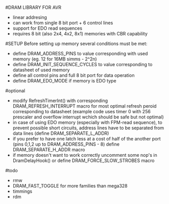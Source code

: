 #DRAM LIBRARY FOR AVR

- linear addresing
- can work from single 8 bit port + 6 control lines
- support for EDO read sequences 
- requires 8 bit (also 2x4, 4x2, 8x1) memories with CBR capability 

#SETUP
Before setting up memory several conditions must be met:

- define DRAM_ADDRESS_PINS to value corresponding with used memory (eg. 12 for 16MB simms - 2^2n)
- define DRAM_INIT_SEQUENCE_CYCLES to value corresponding to datasheet of used memory
- define all control pins and full 8 bit port for data operation 
- define DRAM_EDO_MODE if memory is EDO type

#optional
- modify RefreshTimerInt() with corresponding DRAM_REFRESH_INTERRUPT macro for most optimal refresh peroid corresponding to datasheet
(example code uses timer 0 with 256 prescaler and overflow interrupt wchich should be safe but not optimal)
- in case of using EDO memory (especially with FPM-read sequence), to prevent possible short circuits, address lines have to be separated from data lines (define DRAM_SEPARATE_L_ADDR)
- if you prefer to have one latch less at a cost of half of the another port (pins 0,1,2 up to DRAM_ADDRESS_PINS - 8) define DRAM_SEPARATE_H_ADDR macro
- if memory doesn't want to work correctly uncomment some nop's in DramDelayHook() or define DRAM_FORCE_SLOW_STROBES macro

#todo
- rmw
- DRAM_FAST_TOGGLE for more families than mega328
- timmings
- rdm